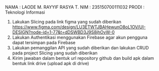 NAMA   : LAODE M. RAYYIF RASYA T.
NIM    : 235150700111032
PRODI  : Teknologi Informasi

1. Lakukan Slicing pada link figma yang sudah diberikan
   https://www.figma.com/design/LU3ETWTJBAHewunO8oL1OV/UI-DESIGN?node-id=1-77&t=dDSWBD3J9S8jhOvW-0
3. Lakukan Authentikasi menggunakan Firebase agar akun pengguna dapat tersimpan pada Firebase
4. Lakukan pemanggilan API yang sudah diberikan dan lakukan CRUD pada project Slicing yang sudah diberikan
5. Kirim jawaban dalam bentuk url repository github dan build apk dalam bentuk link drive (upload apk di drive)

